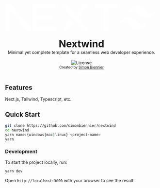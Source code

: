 <div style="fill: white">
  <div
  style="display: flex;
  justify-content: center; align-items: center;">
    <!-- <img alt="Nextwind" src="logo.png" width="100%" /> -->
    <svg height="100" viewBox="0 0 330 80" xmlns="http://www.w3.org/2000/svg">
      <path d="M261.919 0.0330722H330.547V12.7H303.323V79.339H289.71V12.7H261.919V0.0330722Z"/>
      <path d="M149.052 0.0330722V12.7H94.0421V33.0772H138.281V45.7441H94.0421V66.6721H149.052V79.339H80.43V12.7H80.4243V0.0330722H149.052Z" />
      <path d="M183.32 0.0661486H165.506L229.312 79.3721H247.178L215.271 39.7464L247.127 0.126654L229.312 0.154184L206.352 28.6697L183.32 0.0661486Z"/>
      <path d="M201.6 56.7148L192.679 45.6229L165.455 79.4326H183.32L201.6 56.7148Z" />
      <path fill-rule="evenodd" clip-rule="evenodd" d="M80.907 79.339L17.0151 0H0V79.3059H13.6121V16.9516L63.8067 79.339H80.907Z" />
    </svg>
    <svg height="150" viewBox="0 0 1000 1000" xmlns="http://www.w3.org/2000/svg">
      <path d="M489.5 226.499C328 231.632 280 346.999 269 409.499C283.333 386.332 328.5 335.5 395 335.5C472.5 335.5 531.5 422 567.5 449C611.237 481.803 699.123 525.115 814.5 490C906.5 462 949.167 364.332 958.5 317.999C914 378.499 846.5 414.838 763 371.999C705.5 342.499 662.5 221 489.5 226.499Z"/>
      <path d="M261 500.999C99.5 506.132 51.5 621.499 40.5 683.999C54.8333 660.832 100 610 166.5 610C244 610 303 696.5 339 723.5C382.737 756.303 470.623 799.615 586 764.5C678 736.5 720.667 638.832 730 592.499C685.5 652.999 618 689.338 534.5 646.499C477 616.999 434 495.5 261 500.999Z"/>
    </svg>
  </div>
</div>
<div align="center" style="font-size:2rem"><strong>Nextwind</strong></div>
<div align="center">Minimal yet complete template for a seamless web developer experience.</div>
<br />

<div align="center">
  <img alt="License" src="https://img.shields.io/github/license/simonbiennier/nextwind?style=for-the-badge&color=00de80&labelColor=000000">
</div>

<div align="center">
  <sub>Created by <a href="https://simon.biennier.com">Simon Biennier</a>
</div>

<br />

## Features

Next.js, Tailwind, Typescript, etc.

## Quick Start

```bash
git clone https://github.com/simonbiennier/nextwind
cd nextwind
yarn name:{windows|mac|linux} <project-name>
yarn
```

### Development

To start the project locally, run:

```bash
yarn dev
```

Open `http://localhost:3000` with your browser to see the result.
